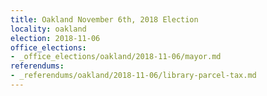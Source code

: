 ```yaml
---
title: Oakland November 6th, 2018 Election
locality: oakland
election: 2018-11-06
office_elections:
- _office_elections/oakland/2018-11-06/mayor.md
referendums:
- _referendums/oakland/2018-11-06/library-parcel-tax.md
---
```

